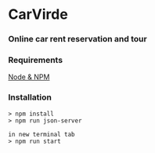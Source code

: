 # CarVirde
### Online car rent reservation and tour

### Requirements
[Node & NPM](https://nodejs.org/en/)

### Installation

```
> npm install
> npm run json-server

in new terminal tab
> npm run start
```
